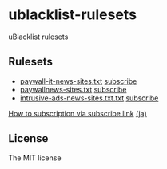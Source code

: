 # ublacklist-rulesets

uBlacklist rulesets

## Rulesets

- [paywall-it-news-sites.txt](https://raw.githubusercontent.com/sasaplus1/ublacklist-rulesets/refs/heads/main/paywall-it-news-sites.txt) [subscribe](https://ublacklist.github.io/rulesets/subscribe?url=https%3A%2F%2Fraw.githubusercontent.com%2Fsasaplus1%2Fublacklist-rulesets%2Frefs%2Fheads%2Fmain%2Fpaywall-it-news-sites.txt)
- [paywallnews-sites.txt](https://raw.githubusercontent.com/sasaplus1/ublacklist-rulesets/refs/heads/main/paywallnews-sites.txt) [subscribe](https://ublacklist.github.io/rulesets/subscribe?url=https%3A%2F%2Fraw.githubusercontent.com%2Fsasaplus1%2Fublacklist-rulesets%2Frefs%2Fheads%2Fmain%2Fpaywallnews-sites.txt)
- [intrusive-ads-news-sites.txt.txt](https://raw.githubusercontent.com/sasaplus1/ublacklist-rulesets/refs/heads/main/intrusive-ads-news-sites.txt) [subscribe](https://ublacklist.github.io/rulesets/subscribe?url=https%3A%2F%2Fraw.githubusercontent.com%2Fsasaplus1%2Fublacklist-rulesets%2Frefs%2Fheads%2Fmain%2Fintrusive-ads-news-sites.txt)

[How to subscription via subscribe link](https://ublacklist.github.io/docs/advanced-features#subscription-links) [(ja)](https://ublacklist.github.io/ja/docs/advanced-features#subscription-links)

## License

The MIT license
